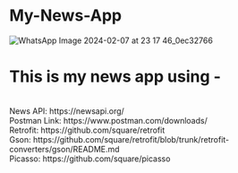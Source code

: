 # My-News-App
![WhatsApp Image 2024-02-07 at 23 17 46_0ec32766](https://github.com/sourav8927/My-News-App/assets/98399593/6707c3fa-59b7-48d7-9de6-5b837543b08a)

<h1>This is my news app using -</h1>
<br>
News API: https://newsapi.org/  
<br>
Postman Link: https://www.postman.com/downloads/ 
<br>
Retrofit: https://github.com/square/retrofit 
<br>
Gson: https://github.com/square/retrofit/blob/trunk/retrofit-converters/gson/README.md
<br>
Picasso: https://github.com/square/picasso

